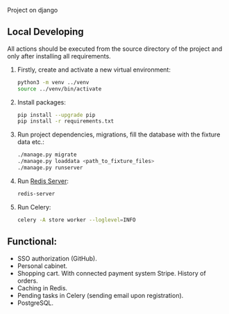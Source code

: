Project on django

## Local Developing

All actions should be executed from the source directory of the project and only after installing all requirements.

1. Firstly, create and activate a new virtual environment:
   ```bash
   python3 -m venv ../venv
   source ../venv/bin/activate
   ```
   
2. Install packages:
   ```bash
   pip install --upgrade pip
   pip install -r requirements.txt
   ```
   
3. Run project dependencies, migrations, fill the database with the fixture data etc.:
   ```bash
   ./manage.py migrate
   ./manage.py loaddata <path_to_fixture_files>
   ./manage.py runserver 
   ```
   
4. Run [Redis Server](https://redis.io/docs/getting-started/installation/):
   ```bash
   redis-server
   ```
   
5. Run Celery:
   ```bash
   celery -A store worker --loglevel=INFO
   ```

## Functional:️
- SSO authorization (GitHub).
- Personal cabinet. 
- Shopping cart. With connected payment system Stripe. History of orders.
- Caching in Redis.
- Pending tasks in Celery (sending email upon registration).
- PostgreSQL.
